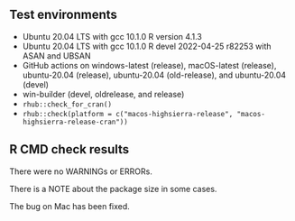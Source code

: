 ## Test environments
* Ubuntu 20.04 LTS with gcc 10.1.0
  R version 4.1.3
* Ubuntu 20.04 LTS with gcc 10.1.0
  R devel 2022-04-25 r82253 with ASAN and UBSAN
* GitHub actions on windows-latest (release), macOS-latest (release), 
  ubuntu-20.04 (release), ubuntu-20.04 (old-release), and ubuntu-20.04 (devel)
* win-builder (devel, oldrelease, and release)
* `rhub::check_for_cran()`
* `rhub::check(platform = c("macos-highsierra-release", "macos-highsierra-release-cran"))`
  
## R CMD check results
There were no WARNINGs or ERRORs.

There is a NOTE about the package size in some cases.

The bug on Mac has been fixed.
